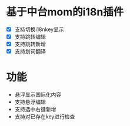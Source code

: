 # 基于中台mom的i18n插件

- [x] 支持切换i18nkey显示
- [x] 支持跳转编辑
- [x] 支持跳转新增
- [x] 支持划词翻译

# 功能
+ 悬浮显示国际化内容
+ 支持悬浮编辑
+ 支持选中右键新增
+ 支持对已存在key进行检查
